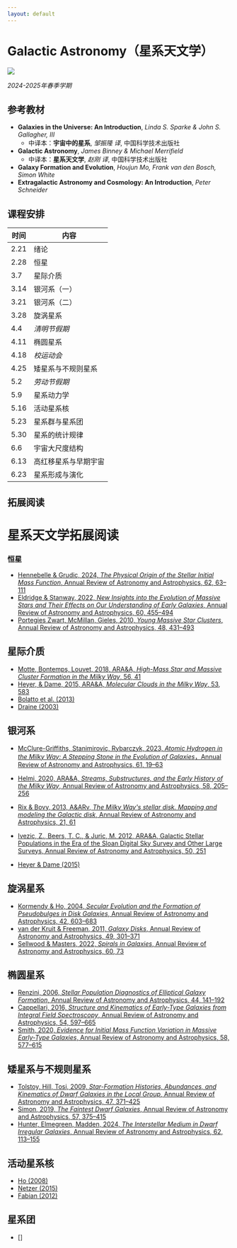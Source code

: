 ```yaml
---
layout: default
---
```


# Galactic Astronomy（星系天文学）

![](../image/Galaxy.jpg)

*2024-2025年春季学期*

## 参考教材

* **Galaxies in the Universe: An Introduction**, *Linda S. Sparke & John S. Gallagher, III*
    * 中译本：**宇宙中的星系**, *邹振隆 译*, 中国科学技术出版社
* **Galactic Astronomy**, *James Binney & Michael Merrifield*
    * 中译本：**星系天文学**, *赵刚 译*, 中国科学技术出版社
* **Galaxy Formation and Evolution**, *Houjun Mo, Frank van den Bosch, Simon White*
* **Extragalactic Astronomy and Cosmology: An Introduction**, *Peter Schneider*

## 课程安排

时间 | 内容 
----|----
2.21 | 绪论 | 
2.28 | 恒星 | [Krumholz et al. (2018)](https://arxiv.org/abs/1812.01615); [Gratton et al. (2019)](https://arxiv.org/abs/1911.02835); [Hopkins (2018)](https://arxiv.org/abs/1807.09949)
3.7  | 星际介质 | [Galliano et al. (2017)](https://arxiv.org/abs/1711.07434); [Saintonge & Catinella (2022)](https://arxiv.org/abs/2202.00690); 
3.14 | 银河系（一）| [Brown et al. (2021)](https://arxiv.org/abs/2102.11712); [Helmi et al. (2020)](https://arxiv.org/abs/2002.04340)
3.21 | 银河系（二）| [Barbuy et al. (2018)](https://arxiv.org/abs/1805.01142); [Bland-Hawthorn et al. (2016)](https://arxiv.org/abs/1602.07702)
3.28 | 旋涡星系 | [Sellwood & Masters (2022)](https://arxiv.org/abs/2110.05615)
4.4  | *清明节假期* |
4.11 | 椭圆星系 | [Cappellari et al. (2016)](https://arxiv.org/abs/1602.04267); 
4.18 | *校运动会* | [Cappellari et al. (2016)](https://arxiv.org/abs/1602.04267); 
4.25 | 矮星系与不规则星系 | [Simon et al. (2019)](https://arxiv.org/abs/1901.05465)
5.2  | *劳动节假期* | 
5.9  | 星系动力学 |
5.16 | 活动星系核 | [Kormendy & Ho (2013)](https://arxiv.org/abs/1304.7762); [Hickox & Alexander (2018)](https://arxiv.org/abs/1806.04680)
5.23 | 星系群与星系团 |
5.30 | 星系的统计规律 | [Blanton & Moustakas (2009)](https://arxiv.org/abs/0908.3017)
6.6  | 宇宙大尺度结构 | [Robertson (2022)](https://arxiv.org/abs/2110.13160)
6.13 | 高红移星系与早期宇宙 | [Bullock & Boylan-Kolchin (2017)](https://arxiv.org/abs/1707.04256)
6.23 | 星系形成与演化 | [Wechsler & Tinker (2018)](https://arxiv.org/abs/1804.03097)

## 拓展阅读

# 星系天文学拓展阅读

### 恒星

* [Hennebelle & Grudic, 2024, *The Physical Origin of the Stellar Initial Mass Function*, Annual Review of Astronomy and Astrophysics, 62, 63–111](https://ui.adsabs.harvard.edu/abs/2024ARA%26A..62...63H/abstract)
* [Eldridge & Stanway, 2022, *New Insights into the Evolution of Massive Stars and Their Effects on Our Understanding of Early Galaxies*, Annual Review of Astronomy and Astrophysics, 60, 455–494](https://ui.adsabs.harvard.edu/abs/2022ARA%26A..60..455E/abstract)
* [Portegies Zwart, McMillan, Gieles, 2010, *Young Massive Star Clusters*, Annual Review of Astronomy and Astrophysics, 48, 431–493](https://ui.adsabs.harvard.edu/abs/2010ARA%26A..48..431P/abstract)

## 星际介质
* [Motte, Bontemps, Louvet, 2018, ARA&A, *High-Mass Star and Massive Cluster Formation in the Milky Way*, 56, 41](https://ui.adsabs.harvard.edu/abs/2018ARA%26A..56...41M/abstract)
* [Heyer, & Dame, 2015, ARA&A, *Molecular Clouds in the Milky Way*, 53, 583](https://ui.adsabs.harvard.edu/abs/2015ARA%26A..53..583H/abstract)
* [Bolatto et al. (2013)]()
* [Draine (2003)]()

## 银河系
* [McClure-Griffiths, Stanimirovic, Rybarczyk, 2023, *Atomic Hydrogen in the Milky Way: A Stepping Stone in the Evolution of Galaxies*，Annual Review of Astronomy and Astrophysics, 61, 19–63](https://ui.adsabs.harvard.edu/#abs/2023ARA%26A..61...19M/abstract)
* [Helmi, 2020, ARA&A, *Streams, Substructures, and the Early History of the Milky Way*, Annual Review of Astronomy and Astrophysics, 58, 205–256](https://ui.adsabs.harvard.edu/abs/2020ARA%26A..58..205H/abstract)
* [Rix & Bovy, 2013, A&ARv, *The Milky Way's stellar disk. Mapping and modeling the Galactic disk*, Annual Review of Astronomy and Astrophysics, 21, 61](https://ui.adsabs.harvard.edu/#abs/2013A%26ARv..21...61R/abstract)
* [Ivezic, Z., Beers, T. C., & Juric, M. 2012, ARA&A, Galactic Stellar Populations in the Era of the Sloan Digital Sky Survey and Other Large Surveys, Annual Review of Astronomy and Astrophysics, 50, 251](https://ui.adsabs.harvard.edu/abs/2012ARA%26A..50..251I/exportcitation)

* [Heyer & Dame (2015)]()



## 旋涡星系
* [Kormendy & Ho, 2004, *Secular Evolution and the Formation of Pseudobulges in Disk Galaxies*, Annual Review of Astronomy and Astrophysics, 42, 603–683](https://ui.adsabs.harvard.edu/abs/2004ARA%26A..42..603K/abstract)
* [van der Kruit & Freeman, 2011, *Galaxy Disks*, Annual Review of Astronomy and Astrophysics, 49, 301–371](https://ui.adsabs.harvard.edu/abs/2011ARA%26A..49..301V/abstract)
* [Sellwood & Masters, 2022, *Spirals in Galaxies*, Annual Review of Astronomy and Astrophysics, 60, 73](https://ui.adsabs.harvard.edu/abs/2022ARA%26A..60...73S/abstract)

## 椭圆星系
* [Renzini, 2006, *Stellar Population Diagnostics of Elliptical Galaxy Formation*, Annual Review of Astronomy and Astrophysics, 44, 141–192](https://ui.adsabs.harvard.edu/abs/2006ARA%26A..44..141R/abstract)
* [Cappellari, 2016, *Structure and Kinematics of Early-Type Galaxies from Integral Field Spectroscopy*, Annual Review of Astronomy and Astrophysics, 54, 597–665](https://ui.adsabs.harvard.edu/abs/2016ARA%26A..54..597C/abstract)
* [Smith, 2020, *Evidence for Initial Mass Function Variation in Massive Early-Type Galaxies*, Annual Review of Astronomy and Astrophysics, 58, 577–615](https://ui.adsabs.harvard.edu/abs/2020ARA%26A..58..577S/abstract)

## 矮星系与不规则星系
* [Tolstoy, Hill, Tosi, 2009, *Star-Formation Histories, Abundances, and Kinematics of Dwarf Galaxies in the Local Group*, Annual Review of Astronomy and Astrophysics, 47, 371–425](https://ui.adsabs.harvard.edu/abs/2009ARA%26A..47..371T/abstract)
* [Simon, 2019, *The Faintest Dwarf Galaxies*, Annual Review of Astronomy and Astrophysics, 57, 375–415](https://ui.adsabs.harvard.edu/abs/2019ARA%26A..57..375S/abstract)
* [Hunter, Elmegreen, Madden, 2024, *The Interstellar Medium in Dwarf Irregular Galaxies*, Annual Review of Astronomy and Astrophysics, 62, 113–155](https://ui.adsabs.harvard.edu/abs/2024ARA%26A..62..113H/abstract)

## 活动星系核

* [Ho (2008)](https://ui.adsabs.harvard.edu/abs/2008ARA%26A..46..475H/abstract)
* [Netzer (2015)]()
* [Fabian (2012)]()

## 星系团

* []

## 